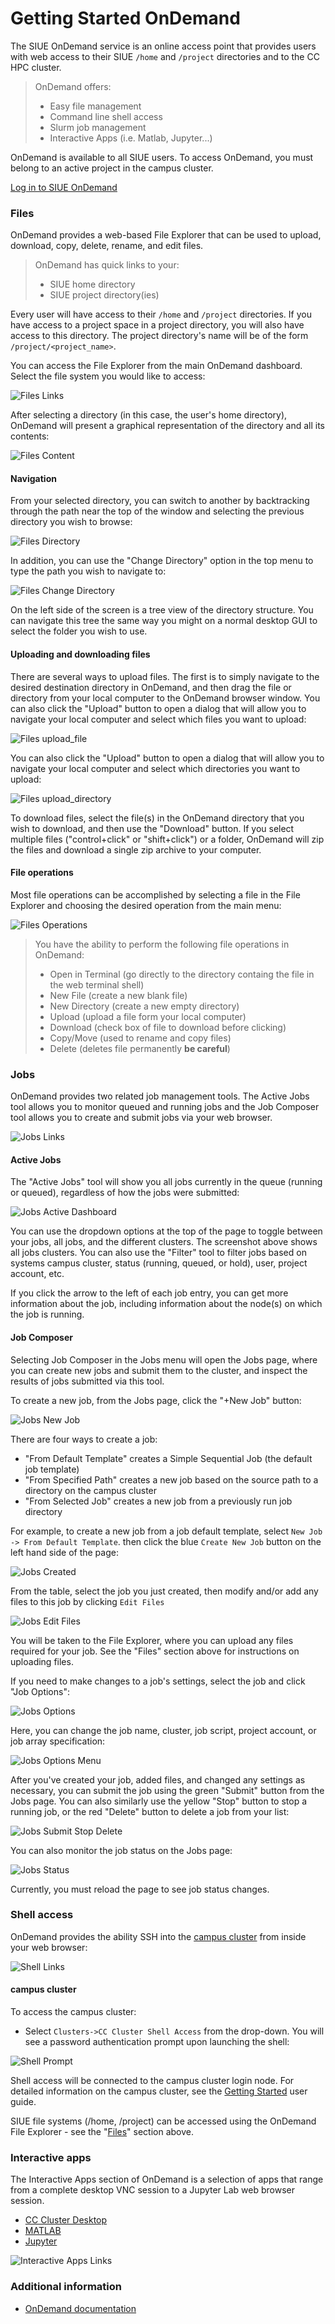 # Getting Started OnDemand

The SIUE OnDemand service is an online access point that provides users with web access to their SIUE `/home` and `/project` directories and to the CC HPC cluster.

> OnDemand offers:
> - Easy file management
> - Command line shell access
> - Slurm job management
> - Interactive Apps (i.e. Matlab, Jupyter...)

OnDemand is available to all SIUE users. To access OnDemand, you must belong to an active project in the campus cluster.

[Log in to SIUE OnDemand](https://ondemand.hpc.siue.edu)

### Files
OnDemand provides a web-based File Explorer that can be used to upload, download, copy, delete, rename, and edit files.

>OnDemand has quick links to your:
> - SIUE home directory
> - SIUE project directory(ies)

Every user will have access to their `/home` and `/project` directories. If you have access to a project space in a project directory, you will also have access to this directory. The project directory's name will be of the form `/project/<project_name>`.

You can access the File Explorer from the main OnDemand dashboard. Select the file system you would like to access:

![Files Links](_media/ondemand/files_links.png ':size=50%')

After selecting a directory (in this case, the user's home directory), OnDemand will present a graphical representation of the directory and all its contents:

![Files Content](_media/ondemand/files_content.png ':size=50%')

#### Navigation
From your selected directory, you can switch to another by backtracking through the path near the top of the window and selecting the previous directory you wish to browse:

![Files Directory](_media/ondemand/files_directory.png ':size=50%')

In addition, you can use the "Change Directory" option in the top menu to type the path you wish to navigate to:

![Files Change Directory](_media/ondemand/files_change_directory.png ':size=50%')

On the left side of the screen is a tree view of the directory structure. You can navigate this tree the same way you might on a normal desktop GUI to select the folder you wish to use.

#### Uploading and downloading files
There are several ways to upload files. The first is to simply navigate to the desired destination directory in OnDemand, and then drag the file or directory from your local computer to the OnDemand browser window. You can also click the "Upload" button to open a dialog that will allow you to navigate your local computer and select which files you want to upload:

![Files upload_file](_media/ondemand/files_upload_file.png ':size=50%')

 You can also click the "Upload" button to open a dialog that will allow you to navigate your local computer and select which directories you want to upload:

![Files upload_directory](_media/ondemand/files_upload_directory.png ':size=50%')

To download files, select the file(s) in the OnDemand directory that you wish to download, and then use the "Download" button. If you select multiple files ("control+click" or "shift+click") or a folder, OnDemand will zip the files and download a single zip archive to your computer.

#### File operations

Most file operations can be accomplished by selecting a file in the File Explorer and choosing the desired operation from the main menu:

![Files Operations](_media/ondemand/files_operations.png ':size=50%')

> You have the ability to perform the following file operations in OnDemand:
>
> - Open in Terminal (go directly to the directory containg the file in the web terminal shell)
> - New File (create a new blank file)
> - New Directory (create a new empty directory)
> - Upload (upload a file form your local computer)
> - Download (check box of file to download before clicking)
> - Copy/Move (used to rename and copy files)
> - Delete (deletes file permanently **be careful**)

### Jobs
OnDemand provides two related job management tools. The Active Jobs tool allows you to monitor queued and running jobs and the Job Composer tool allows you to create and submit jobs via your web browser.

![Jobs Links](_media/ondemand/jobs_links.png ':size=50%')

#### Active Jobs
The "Active Jobs" tool will show you all jobs currently in the queue (running or queued), regardless of how the jobs were submitted:

![Jobs Active Dashboard](_media/ondemand/jobs_active_dashboard.png ':size=50%')

You can use the dropdown options at the top of the page to toggle between your jobs, all jobs, and the different clusters. The screenshot above shows all jobs clusters. You can also use the "Filter" tool to filter jobs based on systems campus cluster, status (running, queued, or hold), user, project account, etc.

If you click the arrow to the left of each job entry, you can get more information about the job, including information about the node(s) on which the job is running.

#### Job Composer
Selecting Job Composer in the Jobs menu will open the Jobs page, where you can create new jobs and submit them to the cluster, and inspect the results of jobs submitted via this tool.

To create a new job, from the Jobs page, click the "+New Job" button:

![Jobs New Job](_media/ondemand/jobs_new_job.png ':size=50%')

There are four ways to create a job:

- "From Default Template" creates a Simple Sequential Job (the default job template)
- "From Specified Path" creates a new job based on the source path to a directory on the campus cluster
- "From Selected Job" creates a new job from a previously run job directory

For example, to create a new job from a job default template, select `New Job -> From Default Template`. then click the blue `Create New Job` button on the left hand side of the page:

![Jobs Created](_media/ondemand/jobs_created.png ':size=50%')


From the table, select the job you just created, then modify and/or add any files to this job by clicking `Edit Files`

![Jobs Edit Files](_media/ondemand/jobs_edit_files.png ':size=50%')

You will be taken to the File Explorer, where you can upload any files required for your job. See the "Files" section above for instructions on uploading files.

If you need to make changes to a job's settings, select the job and click "Job Options":

![Jobs Options](_media/ondemand/jobs_options.png ':size=50%')

Here, you can change the job name, cluster, job script, project account, or job array specification:

![Jobs Options Menu](_media/ondemand/jobs_options_menu.png ':size=50%')

After you've created your job, added files, and changed any settings as necessary, you can submit the job using the green "Submit" button from the Jobs page. You can also similarly use the yellow "Stop" button to stop a running job, or the red "Delete" button to delete a job from your list:

![Jobs Submit Stop Delete](_media/ondemand/jobs_submit_stop_delete.png ':size=50%')

You can also monitor the job status on the Jobs page:

![Jobs Status](_media/ondemand/jobs_status.png ':size=50%')

Currently, you must reload the page to see job status changes.

### Shell access

OnDemand provides the ability SSH into the [campus cluster](user_guides/getting-started.md) from inside your web browser:

![Shell Links](_media/ondemand/shell_links.png ':size=50%')

#### campus cluster

To access the campus cluster:

- Select `Clusters->CC Cluster Shell Access` from the drop-down. You will see a password authentication prompt upon launching the shell:

![Shell Prompt](_media/ondemand/shell_prompt.png ':size=50%')

Shell access will be connected to the campus cluster login node. For detailed information on the campus cluster, see the [Getting Started](user_guides/getting-started.md) user guide.

SIUE file systems (/home, /project) can be accessed using the OnDemand File Explorer - see the "[Files](#files)" section above.

### Interactive apps
The Interactive Apps section of OnDemand is a selection of apps that range from a complete desktop VNC session to a Jupyter Lab web browser session.

- [CC Cluster Desktop](user_guides/desktop-environment.md)
- [MATLAB](user_guides/interactive-matlab.md)
- [Jupyter](user_guides/jupyter-lab.md)

![Interactive Apps Links](_media/ondemand/interactive_apps_links.png ':size=50%')

### Additional information
- [OnDemand documentation](https://www.osc.edu/resources/online_portals/ondemand)
